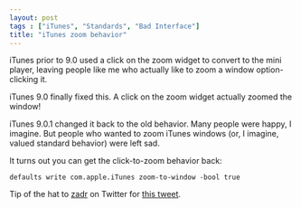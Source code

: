 ```yaml
---
layout: post
tags : ["iTunes", "Standards", "Bad Interface"]
title: "iTunes zoom behavior"
---
```

iTunes prior to 9.0 used a click on the zoom widget to convert to the mini player, leaving people like me who actually like to zoom a window option-clicking it.

<!--more-->

iTunes 9.0 finally fixed this. A click on the zoom widget actually zoomed the window!

iTunes 9.0.1 changed it back to the old behavior. Many people were happy, I imagine. But people who wanted to zoom iTunes windows (or, I imagine, valued standard behavior) were left sad.

It turns out you can get the click-to-zoom behavior back:

    defaults write com.apple.iTunes zoom-to-window -bool true

Tip of the hat to <a href="http://twitter.com/zadr ">zadr</a> on Twitter for <a href="http://twitter.com/zadr/status/4300874028">this tweet</a>.
